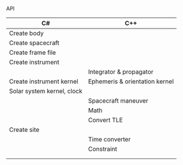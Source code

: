 API

| C#                         | C++                            |
|----------------------------|--------------------------------|
| Create body                |                                |
| Create spacecraft          |                                |
| Create frame file          |                                |
| Create instrument          |                                |
|                            | Integrator & propagator        |
| Create instrument kernel   | Ephemeris & orientation kernel |
| Solar system kernel, clock |                                |
|                            | Spacecraft maneuver            |
|                            | Math                           |
|                            | Convert TLE                    |
| Create site                |                                |
|                            | Time converter                 |
|                            | Constraint                     |
|                            |                                |
|                            |                                |


